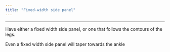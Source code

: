 ```yaml
---
title: "Fixed-width side panel"
---
```


***

Have either a fixed width side panel, or one that follows the contours of the legs.

<Note>
Even a fixed width side panel will taper towards the ankle
</Note>




